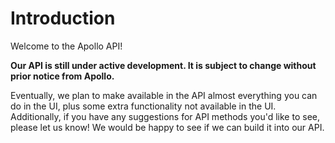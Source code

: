 
# Introduction

Welcome to the Apollo API! 

**Our API is still under active development. It is subject to change without prior notice from Apollo.** 

Eventually, we plan to make available in the API almost everything you can do in the UI, plus some extra functionality not available in the UI. Additionally, if you have  any suggestions for API methods you'd like to see, please let us know! We would be happy to see if we can build it into our API.